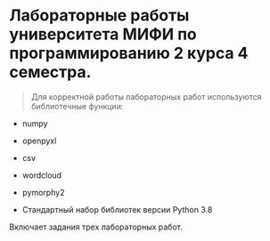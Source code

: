 
# Лабораторные работы университета МИФИ по программированию 2 курса 4 семестра.


> Для корректной работы лабораторных работ используются библиотечные функции:

 - numpy

 - openpyxl

 - csv
 
 - wordcloud
 
 - pymorphy2

 - Стандартный набор библиотек версии Python 3.8

Включает задания трех лабораторных работ.
